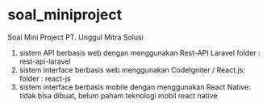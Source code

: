 # soal_miniproject
Soal Mini Project PT. Unggul Mitra Solusi
1. sistem API berbasis web dengan menggunakan Rest-API Laravel
    folder : rest-api-laravel
2. sistem interface berbasis web menggunakan CodeIgniter / React.js:
    folder : react-js
3. sistem interface berbasis mobile dengan menggunakan React Native:
    tidak bisa dibuat, belum paham teknologi mobil react native
